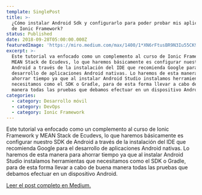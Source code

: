 ```yaml
---
template: SinglePost
title: >-
  ¿Cómo instalar Android Sdk y configurarlo para poder probar mis aplicaciones
  de Ionic Framework?
status: Published
date: 2018-09-28T05:00:00.000Z
featuredImage: 'https://miro.medium.com/max/1400/1*XN6rFtusBR9N3Iu55CK94Q.png'
excerpt: >-
  Este tutorial va enfocado como un complemento al curso de Ionic Framework y
  MEAN Stack de Ecudevs, lo que haremos básicamente es configurar nuestro SDK de
  Android a través de la instalación del IDE que recomienda Google para el
  desarrollo de aplicaciones Android nativas. Lo haremos de esta manera para
  ahorrar tiempo ya que al instalar Android Studio instalamos herramientas que
  necesitamos como el SDK o Gradle, para de esta forma llevar a cabo de buena
  manera todas las pruebas que debamos efectuar en un dispositivo Android.
categories:
  - category: Desarrollo móvil
  - category: DevOps
  - category: Ionic Framework
---
```

Este tutorial va enfocado como un complemento al curso de Ionic Framework y MEAN Stack de Ecudevs, lo que haremos básicamente es configurar nuestro SDK de Android a través de la instalación del IDE que recomienda Google para el desarrollo de aplicaciones Android nativas. Lo haremos de esta manera para ahorrar tiempo ya que al instalar Android Studio instalamos herramientas que necesitamos como el SDK o Gradle, para de esta forma llevar a cabo de buena manera todas las pruebas que debamos efectuar en un dispositivo Android.

[Leer el post completo en Medium.](https://medium.com/@thianlopezz/c%C3%B3mo-instalar-android-sdk-y-configurarlo-para-poder-probar-mis-aplicaciones-de-ionic-framework-49bac6e4323b)
